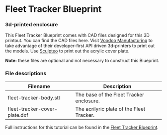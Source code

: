 # Fleet Tracker Blueprint
### 3d-printed enclosure
This Fleet Tracker Blueprint comes with CAD files designed for this 3D printout. You can find the CAD files here. Visit [Voodoo Manufacturing](https://voodoomfg.com/) to take advantage of their developer-first API driven 3d-printers to print out the models. Use [Sculpteo](http://sculpteo.com/) to print out the acrylic cover plate.

**Note:** these files are optional and not necessary to construct this Blueprint.

### File descriptions

| Filename                             | Description                                                            |
|--------------------------------------|------------------------------------------------------------------------|
| fleet-tracker-body.stl   | The base of the Fleet Tracker enclosure.			                                |
| fleet-tracker-cover-plate.dxf   | The acrilyric plate of the Fleet Tracker.				                    |

Full instructions for this tutorial can be found in the [Fleet Tracker Blueprint](https://www.twilio.com/wireless/blueprints/fleet-tracker/).